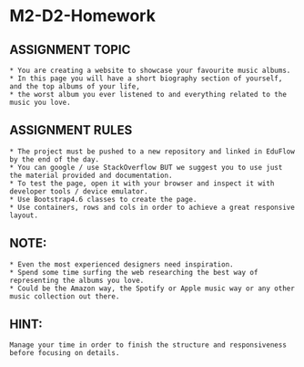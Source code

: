 # M2-D2-Homework

## ASSIGNMENT TOPIC

    * You are creating a website to showcase your favourite music albums.
    * In this page you will have a short biography section of yourself, and the top albums of your life, 
    * the worst album you ever listened to and everything related to the music you love.

## ASSIGNMENT RULES

    * The project must be pushed to a new repository and linked in EduFlow by the end of the day.
    * You can google / use StackOverflow BUT we suggest you to use just the material provided and documentation.
    * To test the page, open it with your browser and inspect it with developer tools / device emulator.
    * Use Bootstrap4.6 classes to create the page.
    * Use containers, rows and cols in order to achieve a great responsive layout.

## NOTE:

    * Even the most experienced designers need inspiration.
    * Spend some time surfing the web researching the best way of representing the albums you love.
    * Could be the Amazon way, the Spotify or Apple music way or any other music collection out there.

## HINT: 
    Manage your time in order to finish the structure and responsiveness before focusing on details.